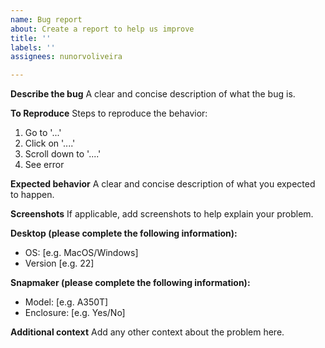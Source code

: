 ```yaml
---
name: Bug report
about: Create a report to help us improve
title: ''
labels: ''
assignees: nunorvoliveira

---
```


**Describe the bug**
A clear and concise description of what the bug is.

**To Reproduce**
Steps to reproduce the behavior:
1. Go to '...'
2. Click on '....'
3. Scroll down to '....'
4. See error

**Expected behavior**
A clear and concise description of what you expected to happen.

**Screenshots**
If applicable, add screenshots to help explain your problem.

**Desktop (please complete the following information):**
 - OS: [e.g. MacOS/Windows]
 - Version [e.g. 22]

**Snapmaker (please complete the following information):**
 - Model: [e.g. A350T]
 - Enclosure: [e.g. Yes/No]

**Additional context**
Add any other context about the problem here.
